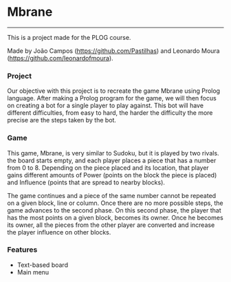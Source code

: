 # Mbrane

------

This is a project made for the PLOG course.

Made by João Campos (https://github.com/Pastilhas) and Leonardo Moura (https://github.com/leonardofmoura).

### Project

Our objective with this project is to recreate the game Mbrane using Prolog language. After making a Prolog program for the game, we will then focus on creating a bot for a single player to play against. This bot will have different difficulties, from easy to hard, the harder the difficulty the more precise are the steps taken by the bot.



### Game

This game, Mbrane, is very similar to Sudoku, but it is played by two rivals. the board starts empty, and each player places a piece that has a number from 0 to 8. Depending on the piece placed and its location, that player gains different amounts of Power (points on the block the piece is placed) and Influence (points that are spread to nearby blocks).

The game continues and a piece of the same number cannot be repeated on a given block, line or column. Once there are no more possible steps, the game advances to the second phase. On this second phase, the player that has the most points on a given block, becomes its owner. Once he becomes its owner, all the pieces from the other player are converted and increase the player influence on other blocks.



### Features

- Text-based board
- Main menu